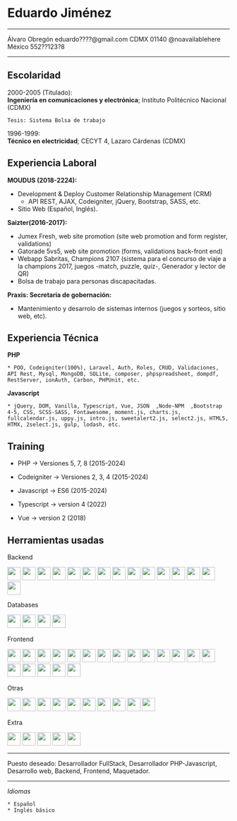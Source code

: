 
Eduardo Jiménez
===============
-------------------     ----------------------------
Álvaro Obregón                           eduardo????@gmail.com
CDMX 01140                               @noavailablehere
México                                   552??123?8
-------------------     ----------------------------


Escolaridad
-----------

2000-2005 (Titulado):   
    **Ingeniería en comunicaciones y electrónica**; Instituto Politécnico Nacional (CDMX)

    Tesis: Sistema Bolsa de trabajo

1996-1999:   
    **Técnico en electricidad**; CECYT 4, Lazaro Cárdenas (CDMX)

Experiencia Laboral
-------------------

**MOUDUS (2018-2224):**

* Development & Deploy Customer Relationship Management (CRM)
    * API REST, AJAX, Codeigniter, jQuery, Bootstrap, SASS, etc.
* Sitio Web (Español, Inglés).
<!-- ![Scheme](img/fullstack.jpg) -->

**Saizter(2016-2017):**

* Jumex Fresh, web site promotion (site web promotion and form register, validations) 
* Gatorade 5vs5, web site promotion (forms, validations back-front end)
* Webapp Sabritas, Champions 2107 (sistema para el concurso de viaje a la champions 2017, juegos -match, puzzle, quiz-, Generador y lector de QR)
* Bolsa de trabajo para personas discapacitadas.


**Praxis: Secretaria de gobernación:**

* Mantenimiento y desarrolo de sistemas internos (juegos y sorteos, sitio web, etc).


Experiencia Técnica
-------------------

**PHP** 

    * POO, Codeigniter(100%), Laravel, Auth, Roles, CRUD, Validaciones, API Rest, Mysql, MongoDB, SQLite, composer, phpspreadsheet, dompdf, RestServer, ionAuth, Carbon, PHPUnit, etc.

**Javascript** 

    * jQuery, DOM, Vanilla, Typescript, Vue, JSON  ,Node-NPM  ,Bootstrap 4-5, CSS, SCSS-SASS, Fontawesome, moment.js, charts.js, fullcalendar.js, uppy.js, intro.js, sweetalert2.js, select2.js, HTML5, HTMX, 2select.js, gulp, lodash, etc.

**Training**
------------
* PHP -> Versiones 5, 7, 8 (2015-2024)

* Codeigniter -> Versiones 2, 3, 4 (2015-2024)

* Javascript -> ES6 (2015-2024)

* Typescript -> version 4 (2022)

* Vue -> version 2 (2018)
    
**Herramientas usadas**
-----------------------

Backend

<a href="#"><img height="30" src="https://img.shields.io/badge/Ubuntu-E95420?style=for-the-badge&logo=ubuntu&logoColor=white"></a>
<a href="#"><img height="30" src="https://img.shields.io/badge/Windows-0078D6?style=for-the-badge&logo=windows&logoColor=white"></a>
<a href="#"><img height="30" src="https://img.shields.io/badge/Codeigniter-EF4223?style=for-the-badge&logo=codeigniter&logoColor=white"></a>
<a href="#"><img height="30" src="https://img.shields.io/badge/Node%20js-339933?style=for-the-badge&logo=nodedotjs&logoColor=white"></a>
<a href="#"><img height="30" src="https://img.shields.io/badge/PHP-777BB4?style=for-the-badge&logo=php&logoColor=white"></a>
<a href="#"><img height="30" src="https://img.shields.io/badge/-PHPStorm-181717?style=for-the-badge&logo=phpstorm&logoColor=white"></a>
<a href="#"><img height="30" src="https://img.shields.io/badge/Composer-885630?style=for-the-badge&logo=Composer&logoColor=white"></a>
<a href="#"><img height="30" src="https://img.shields.io/badge/Docker-2CA5E0?style=for-the-badge&logo=docker&logoColor=white"></a>
<a href="#"><img height="30" src="https://img.shields.io/badge/Packagist-F28D1A?style=for-the-badge&logo=Packagist&logoColor=white"></a>
<a href="#"><img height="30" src="https://img.shields.io/badge/Swagger-85EA2D?style=for-the-badge&logo=Swagger&logoColor=white"></a>
<a href="#"><img height="30" src="https://img.shields.io/badge/Xampp-F37623?style=for-the-badge&logo=xampp&logoColor=white"></a>
<a href="#"><img height="30" src="https://img.shields.io/badge/Wordpress-21759B?style=for-the-badge&logo=wordpress&logoColor=white"></a>
<a href="#"><img height="30" src="https://img.shields.io/badge/sublime_text-%23575757.svg?&style=for-the-badge&logo=sublime-text&logoColor=important"></a>
<a href="#"><img height="30" src="https://img.shields.io/badge/Visual_Studio_Code-0078D4?style=for-the-badge&logo=visual%20studio%20code&logoColor=white"></a>
<a href="#"><img height="30" src="https://img.shields.io/badge/C-00599C?style=for-the-badge&logo=c&logoColor=white"></a>

Databases

<a href="#"><img height="30" src="https://img.shields.io/badge/MySQL-005C84?style=for-the-badge&logo=mysql&logoColor=white"></a>
<a href="#"><img height="30" src="https://img.shields.io/badge/MariaDB-003545?style=for-the-badge&logo=mariadb&logoColor=white"></a>
<a href="#"><img height="30" src="https://img.shields.io/badge/MongoDB-4EA94B?style=for-the-badge&logo=mongodb&logoColor=white"></a>
<a href="#"><img height="30" src="https://img.shields.io/badge/Sqlite-003B57?style=for-the-badge&logo=sqlite&logoColor=white"></a>


Frontend

<a href="#"><img height="30" src="https://img.shields.io/badge/JavaScript-323330?style=for-the-badge&logo=javascript&logoColor=F7DF1E"></a>
<a href="#"><img height="30" src="https://img.shields.io/badge/TypeScript-007ACC?style=for-the-badge&logo=typescript&logoColor=white"></a>
<a href="#"><img height="30" src="https://img.shields.io/badge/Vue%20js-35495E?style=for-the-badge&logo=vuedotjs&logoColor=4FC08D"></a>
<a href="#"><img height="30" src="https://img.shields.io/badge/jQuery-0769AD?style=for-the-badge&logo=jquery&logoColor=white"></a>
<a href="#"><img height="30" src="https://img.shields.io/badge/eslint-3A33D1?style=for-the-badge&logo=eslint&logoColor=white"></a>
<a href="#"><img height="30" src="https://img.shields.io/badge/Bootstrap-563D7C?style=for-the-badge&logo=bootstrap&logoColor=white"></a>
<a href="#"><img height="30" src="https://img.shields.io/badge/Chart%20js-FF6384?style=for-the-badge&logo=chartdotjs&logoColor=white"></a>
<a href="#"><img height="30" src="https://img.shields.io/badge/Gulp-CF4647?style=for-the-badge&logo=gulp&logoColor=white"></a>
<a href="#"><img height="30" src="https://img.shields.io/badge/npm-CB3837?style=for-the-badge&logo=npm&logoColor=white"></a>
<a href="#"><img height="30" src="https://img.shields.io/badge/Lodash-3492FF?style=for-the-badge&logo=lodash&logoColor=white"></a>
<a href="#"><img height="30" src="https://img.shields.io/badge/Material%20UI-007FFF?style=for-the-badge&logo=mui&logoColor=white"></a>
<a href="#"><img height="30" src="https://img.shields.io/badge/underscore%20js-0371B5?style=for-the-badge&logo=underscore.js&logoColor=white"></a>
<a href="#"><img height="30" src="https://img.shields.io/badge/Webpack-8DD6F9?style=for-the-badge&logo=Webpack&logoColor=white"></a>
<a href="#"><img height="30" src="https://img.shields.io/badge/HTML5-E34F26?style=for-the-badge&logo=html5&logoColor=white"></a>
<a href="#"><img height="30" src="https://img.shields.io/badge/%3C/%3E%20htmx-3D72D7?style=for-the-badge&logo=mysl&logoColor=white"></a>
<a href="#"><img height="30" src="https://img.shields.io/badge/json-5E5C5C?style=for-the-badge&logo=json&logoColor=white"></a>
<a href="#"><img height="30" src="https://img.shields.io/badge/Font_Awesome-339AF0?style=for-the-badge&logo=fontawesome&logoColor=white"></a>
<a href="#"><img height="30" src="https://img.shields.io/badge/CSS3-1572B6?style=for-the-badge&logo=css3&logoColor=white"></a>
<a href="#"><img height="30" src="https://img.shields.io/badge/Sass-CC6699?style=for-the-badge&logo=sass&logoColor=white"></a>

Otras

<a href="#"><img height="30" src="https://img.shields.io/badge/Miro-F7C922?style=for-the-badge&logo=Miro&logoColor=050036"></a>
<a href="#"><img height="30" src="https://img.shields.io/badge/Gmail-D14836?style=for-the-badge&logo=gmail&logoColor=white"></a>
<a href="#"><img height="30" src="https://img.shields.io/badge/Figma-F24E1E?style=for-the-badge&logo=figma&logoColor=white"></a>
<a href="#"><img height="30" src="https://img.shields.io/badge/Zoom-2D8CFF?style=for-the-badge&logo=zoom&logoColor=white"></a>
<a href="#"><img height="30" src="https://img.shields.io/badge/GIT-E44C30?style=for-the-badge&logo=git&logoColor=white"></a>
<a href="#"><img height="30" src="https://img.shields.io/badge/Codepen-000000?style=for-the-badge&logo=codepen&logoColor=white"></a>
<a href="#"><img height="30" src="https://img.shields.io/badge/GitHub-100000?style=for-the-badge&logo=github&logoColor=white"></a>
<a href="#"><img height="30" src="https://img.shields.io/badge/-Hackerrank-2EC866?style=for-the-badge&logo=HackerRank&logoColor=white"></a>
<a href="#"><img height="30" src="https://img.shields.io/badge/powershell-5391FE?style=for-the-badge&logo=powershell&logoColor=white"></a>
<a href="#"><img height="30" src="https://img.shields.io/badge/Google_chrome-4285F4?style=for-the-badge&logo=Google-chrome&logoColor=white"></a>

Extra 

<a href="#"><img height="30" src="https://img.shields.io/badge/Portfolio-255E63?style=for-the-badge&logo=About.me&logoColor=white"></a>
<a href="#"><img height="30" src="https://img.shields.io/badge/YouTube-FF0000?style=for-the-badge&logo=youtube&logoColor=white"></a>
<a href="#"><img height="30" src="https://img.shields.io/badge/website-000000?style=for-the-badge&logo=About.me&logoColor=white"></a>
<a href="#"><img height="30" src="https://img.shields.io/badge/Freelancer-29B2FE?style=for-the-badge&logo=Freelancer&logoColor=white"></a>
<a href="#"><img height="30" src="https://img.shields.io/badge/Indeed-003A9B?style=for-the-badge&logo=Indeed&logoColor=white"></a>

-------------------     ----------------------------
Puesto deseado: Desarrollador FullStack, Desarrollador PHP-Javascript, Desarrollo web, Backend, Frontend, Maquetador.
-------------------     ----------------------------
*Idiomas*

    * Español
    * Inglés básico
    



